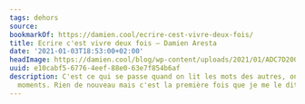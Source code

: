 ```yaml
---
tags: dehors
source:
bookmarkOf: https://damien.cool/ecrire-cest-vivre-deux-fois/
title: Ecrire c'est vivre deux fois – Damien Aresta
date: '2021-01-03T18:53:00+02:00'
headImage: https://damien.cool/blog/wp-content/uploads/2021/01/ADC7D200-5B67-4293-9C11-FF2FBEF366B4-edited.jpg
uuid: e10cabf5-6776-4eef-88e0-63e7f854b6af
description: C'est ce qui se passe quand on lit les mots des autres, on revit leurs
  moments. Rien de nouveau mais c'est la première fois que je me le dit.
---
```


